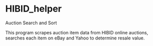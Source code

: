# HIBID_helper
Auction Search and Sort

This program scrapes auction item data from HIBID online auctions, searches each item on eBay and Yahoo to determine resale value.
